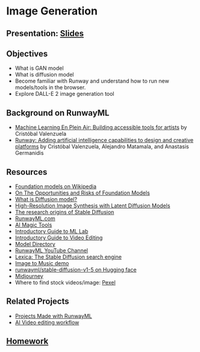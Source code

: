 # Image Generation

## Presentation: [Slides](https://docs.google.com/presentation/d/19oIbxS1SRf3VhXyKDNIStmsYJL7v6vWLzkuOH3ViqQE/edit#slide=id.g1802b953517_0_471)

## Objectives

- What is GAN model
- What is diffusion model
- Become familiar with Runway and understand how to run new models/tools in the browser.
- Explore DALL-E 2 image generation tool

## Background on RunwayML

- [Machine Learning En Plein Air: Building accessible tools for artists](https://medium.com/runwayml/machine-learning-en-plein-air-building-accessible-tools-for-artists-87bfc7f99f6b) by Cristóbal Valenzuela
- [Runway: Adding artificial intelligence capabilities to design and creative platforms](https://nips2018creativity.github.io/doc/runway.pdf) by Cristóbal Valenzuela, Alejandro Matamala, and Anastasis Germanidis

## Resources

- [Foundation models on Wikipedia](https://en.wikipedia.org/wiki/Foundation_models)
- [On The Opportunities and Risks of Foundation Models](https://arxiv.org/abs/2108.07258)
- [What is Diffusion model?](https://www.youtube.com/watch?v=fbLgFrlTnGU)
- [High-Resolution Image Synthesis with Latent Diffusion Models](https://research.runwayml.com/publications/high-resolution-image-synthesis-with-latent-diffusion-models)
- [The research origins of Stable Diffusion](https://research.runwayml.com/the-research-origins-of-stable-difussion)
- [RunwayML.com](https://runwayml.com)
- [AI Magic Tools](https://app.runwayml.com/ai-tools)
- [Introductory Guide to ML Lab](https://help.runwayml.com/hc/en-us/categories/1500001962941-ML-Lab)
- [Introductory Guide to Video Editing](https://help.runwayml.com/hc/en-us/categories/1500001930562-Video-Editing)
- [Model Directory](https://app.runwayml.com/models)
- [RunwayML YouTube Channel](https://www.youtube.com/c/RunwayML)
- [Lexica: The Stable Diffusion search engine](https://lexica.art)
- [Image to Music demo](https://huggingface.co/spaces/fffiloni/img-to-music)
- [runwayml/stable-diffusion-v1-5 on Hugging face](https://huggingface.co/runwayml/stable-diffusion-v1-5)
- [Midjourney](https://www.midjourney.com/home)
- Where to find stock videos/image: [Pexel](https://www.pexels.com/)

## Related Projects

- [Projects Made with RunwayML](https://runwayml.com/madewith/)
- [AI Video editing workflow](https://twitter.com/paultrillo/status/1584543033449533441)

## [Homework](https://github.com/yining1023/machine-learning-for-the-web/wiki/Week-6-2023-Spring)
